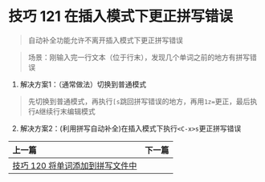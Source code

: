 # 技巧 121 在插入模式下更正拼写错误
> 自动补全功能允许不离开插入模式下更正拼写错误

> 场景：刚输入完一行文本（位于行末），发现几个单词之前的地方有拼写错误

1. 解决方案1：（通常做法）切换到普通模式
> 先切换到普通模式，再执行`[s`跳回拼写错误的地方，再用`1z=`更正，最后执行`A`继续行末编辑模式
2. 解决方案2：(利用拼写自动补全)在插入模式下执行`<C-x>s`更正拼写错误


|上一篇|下一篇|
|:---|---:|
|[技巧 120 将单词添加到拼写文件中 ](tip120.md)||
